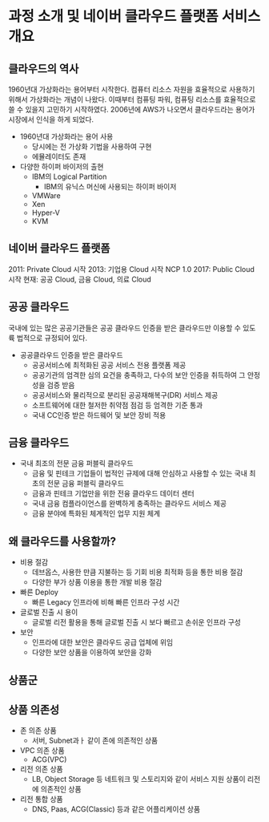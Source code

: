 # 과정 소개 및 네이버 클라우드 플랫폼 서비스 개요
## 클라우드의 역사
1960년대 가상화라는 용어부터 시작한다. 컴퓨터 리소스 자원을 효율적으로 사용하기 위해서 가상화라는 개념이 나왔다. 이때부터 컴퓨팅 파워, 컴퓨팅 리소스를 효율적으로 쓸 수 있을지 고민하기 시작하였다. 2006년에 AWS가 나오면서 클라우드라는 용어가 시장에서 인식을 하게 되었다. 

- 1960년대 가상화라는 용어 사용
  - 당시에는 전 가상화 기법을 사용하여 구현
  - 에뮬레이터도 존재
- 다양한 하이퍼 바이저의 출현
  - IBM의 Logical Partition
    - IBM의 유닉스 머신에 사용되는 하이퍼 바이저
  - VMWare
  - Xen
  - Hyper-V
  - KVM

## 네이버 클라우드 플랫폼
2011: Private Cloud 시작
2013: 기업용 Cloud 시작 NCP 1.0
2017: Public Cloud 시작
현재: 공공 Cloud, 금융 Cloud, 의료 Cloud

## 공공 클라우드
국내에 있는 많은 공공기관들은 공공 클라우드 인증을 받은 클라우드만 이용할 수 있도륙 법적으로 규정되어 있다. 

- 공공클라우드 인증을 받은 클라우드
    - 공공서비스에 최적화된 공공 서비스 전용 플랫폼 제공
    - 공공기관의 엄격한 심의 요건을 충족하고, 다수의 보안 인증을 취득하여 그 안정성을 검증 받음
    - 공공서비스와 물리적으로 분리된 공공재해복구(DR) 서비스 제공
    - 소프트웨어에 대한 철저한 취약점 점검 등 엄격한 기준 통과
    - 국내 CC인증 받은 하드웨어 및 보안 장비 적용

## 금융 클라우드
- 국내 최조의 전문 금융 퍼블릭 클라우드
    - 금융 및 핀테크 기업들이 법적인 규제에 대해 안심하고 사용할 수 있는 국내 최초의 전문 금융 퍼블릭 클라우드
    - 금융과 핀테크 기업만을 위한 전융 클라우드 데이터 센터
    - 국내 금융 컴플라이언스를 완벽하게 충족하는 클라우드 서비스 제공
    - 금융 분야에 특화된 체계적인 업무 지원 체계

## 왜 클라우드를 사용할까?
- 비용 절감
    - 데브옵스, 사용한 만큼 지불하는 등 기회 비용 최적화 등을 통한 비용 절감
    - 다양한 부가 상품 이용을 통한 개발 비용 절감
- 빠른 Deploy
    - 빠른 Legacy 인프라에 비해 빠른 인프라 구성 시간
- 글로벌 진출 시 용이
    - 글로벌 리전 활용을 통해 글로벌 진출 시 보다 빠르고 손쉬운 인프라 구성
- 보안
    - 인프라에 대한 보안은 클라우드 공급 업체에 위임
    - 다양한 보안 상품을 이용하여 보안을 강화

## 상품군
## 상품 의존성
- 존 의존 상품
    - 서버, Subnet과ㅏ 같이 존에 의존적인 상품
- VPC 의존 상품
    - ACG(VPC)
- 리전 의존 상품
    - LB, Object Storage 등 네트워크 및 스토리지와 같이 서비스 지원 상품이 리전에 의존적인 상품
- 리전 통합 상품
    - DNS, Paas, ACG(Classic) 등과 같은 어플리케이션 상품